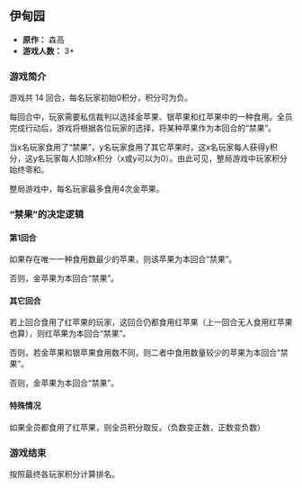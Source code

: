 ## 伊甸园

- **原作：** 森高
- **游戏人数：** 3+

### 游戏简介

游戏共 14 回合，每名玩家初始0积分，积分可为负。

每回合中，玩家需要私信裁判以选择金苹果、银苹果和红苹果中的一种食用。全员完成行动后，游戏将根据各位玩家的选择，将某种苹果作为本回合的“禁果”。

当x名玩家食用了“禁果”，y名玩家食用了其它苹果时，这x名玩家每人获得y积分，这y名玩家每人扣除x积分（x或y可以为0）。由此可见，整局游戏中玩家积分始终零和。

整局游戏中，每名玩家最多食用4次金苹果。

### “禁果”的决定逻辑

#### 第1回合

如果存在唯一一种食用数最少的苹果，则该苹果为本回合“禁果”。

否则，金苹果为本回合“禁果”。

#### 其它回合

若上回合食用了红苹果的玩家，这回合仍都食用红苹果（上一回合无人食用红苹果也算），则红苹果为本回合“禁果”。

否则，若金苹果和银苹果食用数不同，则二者中食用数量较少的苹果为本回合“禁果”。

否则，金苹果为本回合“禁果”。

#### 特殊情况

如果全员都食用了红苹果，则全员积分取反。（负数变正数，正数变负数）

### 游戏结束

按照最终各玩家积分计算排名。


